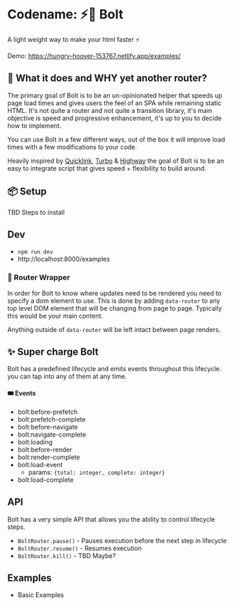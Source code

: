 # Codename: ⚡️🤖 Bolt
A light weight way to make your html faster ⚡️

Demo: https://hungry-hoover-153767.netlify.app/examples/

## 🧐 What it does and WHY yet another router?
The primary goal of Bolt is to be an un-opinionated helper that speeds up page load times and gives users the feel of an SPA while remaining static HTML. It's not quite a router and not quite a transition library, it's main objective is speed and progressive enhancement, it's up to you to decide how to implement. 

You can use Bolt in a few different ways, out of the box it will improve load times with a few modifications to your code.

Heavily inspired by [Quicklink](https://github.com/GoogleChromeLabs/quicklink), [Turbo](https://turbo.hotwired.dev/) & [Highway](https://highway.js.org/) the goal of Bolt is to be an easy to integrate script that gives speed + flexibility to build around.

## 📦 Setup
TBD Steps to install

## Dev
- `npm run dev`
- http://localhost:8000/examples

### 🔨 Router Wrapper
In order for Bolt to know where updates need to be rendered you need to specify a dom element to use. This is done by adding `data-router` to any top level DOM element that will be changing from page to page. Typically this would be your main content.

Anything outside of `data-router` will be left intact between page renders.

## ✨ Super charge Bolt
Bolt has a predefined lifecycle and emits events throughout this lifecycle. you can tap into any of them at any time.

#### 🎟 Events
- bolt:before-prefetch
- bolt:prefetch-complete
- bolt:before-navigate
- bolt:navigate-complete
- bolt:loading
- bolt:before-render
- bolt:render-complete
- bolt:load-event
    - params: `{total: integer, complete: integer}`
- bolt:load-complete

## API
Bolt has a very simple API that allows you the ability to control lifecycle steps.

- `BoltRouter.pause()` - Pauses execution before the next step in lifecycle
- `BoltRouter.resume()` - Resumes execution
- `BoltRouter.kill()` - TBD Maybe?

## Examples
- Basic Examples
